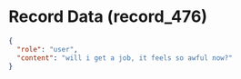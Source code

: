 # Record Data (record_476)

```json
{
  "role": "user",
  "content": "will i get a job, it feels so awful now?"
}
```
